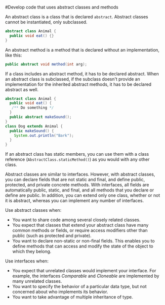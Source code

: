 #Develop code that uses abstract classes and methods

An abstract class is a class that is declared `abstract`. Abstract classes cannot be instantiated, only subclassed.
````java
abstract class Animal {
  public void eat() {}
}
````

An abstract method is a method that is declared without an implementation, like this:
````java
public abstract void method(int arg);
````
If a class includes an abstract method, it has to be declared abstract. When an abstract class is subclassed, if the subclass doesn't provide an implementation for the inherited abstract methods, it has to be declared abstract as well.
````java
abstract class Animal {
  public void eat() {
   /** Do something */
  }
  public abstract makeSound();
}
class Dog extends Animal {
  public makeSound() {
    System.out.println("Bark");
  }
}
````

If an abstract class has static members, you can use them with a class reference (`AbstractClass.staticMethod()`) as you would with any other class.

Abstract classes are similar to interfaces. However, with abstract classes, you can declare fields that are not static and final, and define public, protected, and private concrete methods. With interfaces, all fields are automatically public, static, and final, and all methods that you declare or define are public. In addition, you can extend only one class, whether or not it is abstract, whereas you can implement any number of interfaces.

Use abstract classes when:
* You want to share code among several closely related classes.
* You expect that classes that extend your abstract class have many common methods or fields, or require access modifiers other than public (such as protected and private).
* You want to declare non-static or non-final fields. This enables you to define methods that can access and modify the state of the object to which they belong.

Use interfaces when:
* You expect that unrelated classes would implement your interface. For example, the interfaces *Comparable* and *Cloneable* are implemented by many unrelated classes.
* You want to specify the behavior of a particular data type, but not concerned about who implements its behavior.
* You want to take advantage of multiple inheritance of type.

